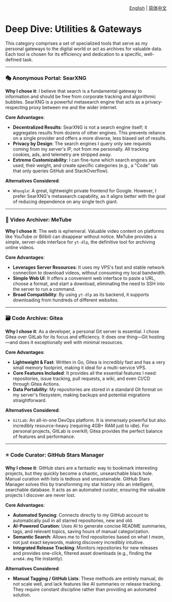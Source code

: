 <p align="right">
  <a href="./utilities-and-gateways.md">English</a> | <a href="./utilities-and-gateways_zh-CN.md">简体中文</a>
</p>

# Deep Dive: Utilities & Gateways

This category comprises a set of specialized tools that serve as my personal gateways to the digital world or act as archives for valuable data. Each tool is chosen for its efficiency and dedication to a specific, well-defined task.

---

### 🎭 Anonymous Portal: SearXNG

**Why I chose it**: I believe that search is a fundamental gateway to information and should be free from corporate tracking and algorithmic bubbles. SearXNG is a powerful metasearch engine that acts as a privacy-respecting proxy between me and the wider internet.

**Core Advantages**:
*   **Decentralized Results**: SearXNG is not a search engine itself; it aggregates results from dozens of other engines. This prevents reliance on a single provider and offers a more diverse, less biased set of results.
*   **Privacy by Design**: The search engines I query only see requests coming from my server's IP, not from me personally. All tracking cookies, ads, and telemetry are stripped away.
*   **Extreme Customizability**: I can fine-tune which search engines are used, their weight, and create specific categories (e.g., a "Code" tab that only queries GitHub and StackOverflow).

**Alternatives Considered**:
*   `Whoogle`: A great, lightweight private frontend for Google. However, I prefer SearXNG's metasearch capability, as it aligns better with the goal of reducing dependence on any single tech giant.

---

### 📼 Video Archiver: MeTube

**Why I chose it**: The web is ephemeral. Valuable video content on platforms like YouTube or Bilibili can disappear without notice. MeTube provides a simple, server-side interface for `yt-dlp`, the definitive tool for archiving online videos.

**Core Advantages**:
*   **Leverages Server Resources**: It uses my VPS's fast and stable network connection to download videos, without consuming my local bandwidth.
*   **Simple Web UI**: It offers a convenient web interface to paste a URL, choose a format, and start a download, eliminating the need to SSH into the server to run a command.
*   **Broad Compatibility**: By using `yt-dlp` as its backend, it supports downloading from hundreds of different websites.

---

### 🗃️ Code Archive: Gitea

**Why I chose it**: As a developer, a personal Git server is essential. I chose Gitea over GitLab for its focus and efficiency. It does one thing—Git hosting—and does it exceptionally well with minimal resources.

**Core Advantages**:
*   **Lightweight & Fast**: Written in Go, Gitea is incredibly fast and has a very small memory footprint, making it ideal for a multi-service VPS.
*   **Core Features Included**: It provides all the essential features I need: repositories, issue tracking, pull requests, a wiki, and even CI/CD through Gitea Actions.
*   **Data Portability**: My repositories are stored in a standard Git format on my server's filesystem, making backups and potential migrations straightforward.

**Alternatives Considered**:
*   `GitLab`: An all-in-one DevOps platform. It is immensely powerful but also incredibly resource-heavy (requiring 4GB+ RAM just to idle). For personal projects, GitLab is overkill; Gitea provides the perfect balance of features and performance.

---

### ⭐ Code Curator: GitHub Stars Manager

**Why I chose it**: GitHub stars are a fantastic way to bookmark interesting projects, but they quickly become a chaotic, unsearchable black hole. Manual curation with lists is tedious and unsustainable. GitHub Stars Manager solves this by transforming my star history into an intelligent, searchable database. It acts as an automated curator, ensuring the valuable projects I discover are never lost.

**Core Advantages**:
*   **Automated Syncing**: Connects directly to my GitHub account to automatically pull in all starred repositories, new and old.
*   **AI-Powered Curation**: Uses AI to generate concise README summaries, tags, and relevant topics, saving hours of manual categorization.
*   **Semantic Search**: Allows me to find repositories based on what I *mean*, not just exact keywords, making discovery incredibly intuitive.
*   **Integrated Release Tracking**: Monitors repositories for new releases and provides one-click, filtered asset downloads (e.g., finding the `arm64.dmg` file instantly).

**Alternatives Considered**:
*   **Manual Tagging / GitHub Lists**: These methods are entirely manual, do not scale well, and lack features like AI summaries or release tracking. They require constant discipline rather than providing an automated solution.